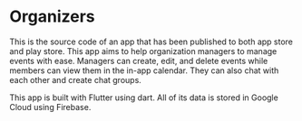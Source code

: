 # Organizers

This is the source code of an app that has been published to both app store and play store. This app aims to help organization managers to manage events with ease. Managers can create, edit, and delete events while members can view them in the in-app calendar. They can also chat with each other and create chat groups. 

This app is built with Flutter using dart. All of its data is stored in Google Cloud using Firebase.


